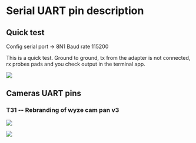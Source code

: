 # Serial UART pin description  

## Quick test

Config serial port ->  8N1 Baud rate 115200

This is a quick test. Ground to ground, tx from the adapter is not connected, rx probes pads and you check output in the terminal app.

![](../images/Test-UART.jpg)


## Cameras UART pins  

### T31 -- Rebranding of wyze cam pan v3 

![](../images/T31_rebranding_wyze_cam_pan_v3.jpeg)

![](../images/T31_rebranding_wyze_cam_pan_v3_TOP.png)
